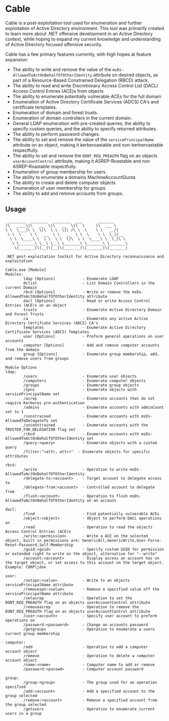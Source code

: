 # Cable
Cable is a post-exploitation tool used for enumeration and further exploitation of Active Directory environment. This tool was primarily created to learn more about .NET offensive development in an Active Directory context, while hoping to expand my current knowledge and understanding of Active Directory focused offensive security.

Cable has a few primary features currently, with high hopes at feature expansion: 
- The ability to write and remove the value of the `msDs-AllowedToActOnBehalfOfOtherIdentity` attribute on desired objects, as part of a Resource-Based Constrained Delegation (RBCD) attack. 
- The ability to read and write Discretionary Access Control List (DACL) Access Control Entries (ACE)s from objects
- The ability to enumerate potentially vulnerable ACEs for the full domain
- Enumeration of Active Directory Certificate Services (ADCS) CA's and certificate templates.
- Enumeration of domain and forest trusts.
- Enumeration of domain controllers in the current domain.
- General LDAP enumeration with pre-created queries, the ability to specify custom queries, and the ability to specify returned attributes.
- The ability to perform password changes.
- The ability to set and remove the value of the `servicePrincipalName` attribute on an object, making it kerberoastable and non-kerberoastable respectfully.
- The ability to set and remove the `DONT_REQ_PREAUTH` flag on an objects `userAccountControl` attribute, making it ASREP-Roastable and non ASREP-Roastable respectfully.
- Enumeration of group membership for users.
- The ability to enumerate a domains MachineAccountQuota
- The ability to create and delete computer objects
- Enumeration of user membership for groups.
- The ability to add and remove accounts from groups.

## Usage
```
 ________  ________  ________  ___       _______
|\   ____\|\   __  \|\   __  \|\  \     |\  ___ \
\ \  \___|\ \  \|\  \ \  \|\ /\ \  \    \ \   __/|
 \ \  \    \ \   __  \ \   __  \ \  \    \ \  \_|/__
  \ \  \____\ \  \ \  \ \  \|\  \ \  \____\ \  \_|\ \
   \ \_______\ \__\ \__\ \_______\ \_______\ \_______\
    \|_______|\|__|\|__|\|_______|\|_______|\|_______|

.NET post-exploitation toolkit for Active Directory reconnaissance and exploitation

Cable.exe [Module]
Modules:
        ldap [Options]            - Enumerate LDAP
        dclist                    - List Domain Controllers in the current Domain
        rbcd [Options]            - Write or remove the msDs-AllowedToActOnBehalfOfOtherIdentity attribute
        dacl [Options]            - Read or write Access Control Entries (ACE)s on an object
        trusts                    - Enumerate Active Directory Domain and Forest Trusts
        ca                        - Enumerate any active Active Directory Certifcate Services (ADCS) CA's
        templates                 - Enumerate Active Directory Certificate Services (ADCS) Templates
        user [Options]            - Preform general operations on user accounts
        computer [Options]        - Add and remove computer accounts from the domain
        group [Options]           - Enumerate group membership, add, and remove users from groups

Module Options
ldap:
        /users                    - Enumerate user objects
        /computers                - Enumerate computer objects
        /groups                   - Enumerate group objects
        /spns                     - Enumerate objects with servicePrincipalName set
        /asrep                    - Enumerate accounts that do not require Kerberos pre-authentication
        /admins                   - Enumerate accounts with adminCount set to 1
        /constrained              - Enumerate accounts with msDs-AllowedToDelegateTo set
        /unconstrained            - Enumerate accounts with the TRUSTED_FOR_DELEGATION flag set
        /rbcd                     - Enumerate accounts with msDs-AllowedToActOnBehalfOfOtherIdentity set
        /query:<query>            - Enumerate objects with a custom query
        /filter:"<attr, attr>"  - Enumerate objects for specific attributes

rbcd:
        /write                    - Operation to write msDs-AllowedToActOnBehalfOfOtherIdentity
        /delegate-to:<account>    - Target account to delegate access to
        /delegate-from:<account>  - Controlled account to delegate from
        /flush:<account>          - Operation to flush msDs-AllowedToActOnBehalfOfOtherIdentity on an account

dacl:
        /find                     - Find potentially vulnerable ACEs
        /object:<object>          - Object to perform DACL operations on
        /read                     - Operation to read the objects Access Control Entries (ACE)s
        /write:<permission>       - Write a ACE on the selected object, built in permissions are: GenericAll,GenericWrite,User-Force-Reset-Password,Self-Membership
        /guid:<guid>              - Specify custom GUID for permission or extended right to write on the object, alternative for "--write"
        /account:<account>        - Display access an account has on the target object, or set access to this account on the target object. Example: CORP\jdoe

user:
        /setspn:<value>           - Write to an objects servicePrincipalName attribute
        /removespn:<value>        - Remove a specified value off the servicePrincipalName attribute
        /setasrep                 - Operation to set the DONT_REQ_PREAUTH flag on an objects userAccountControl attribute
        /removeasrep              - Operation to remove the DONT_REQ_PREAUTH flag on an objects userAccountControl attribute
        /user:<account>           - Specify user account to preform operations on
        /password:<password>      - Change an accounts password
        /getgroups                - Operation to enumerate a users current group membership

computer:
        /add                      - Operation to add a computer account object
        /remove                   - Operation to delete a computer account object
        /name:<name>              - Computer name to add or remove
        /password:<passwd>        - Computer account password

group:
        /group:<group>            - The group used for an operation specified
        /add:<account>            - Add a specified account to the group selected
        /remove:<account>         - Remove a specified account from the group selected
        /getusers                 - Operation to enumerate current users in a group
```


